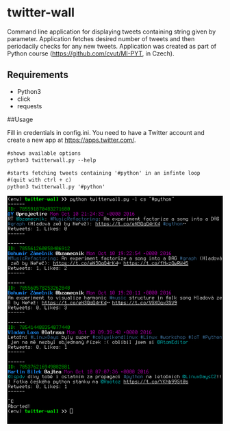 # twitter-wall
Command line application for displaying tweets containing string given by parameter. Application fetches desired number of tweets and then periodacily checks for any new tweets. Application was created as part of Python course (https://github.com/cvut/MI-PYT, in Czech).

## Requirements
* Python3
* click
* requests

##Usage

Fill in credentials in config.ini. You need to have a Twitter account and create a new app at https://apps.twitter.com/.

```
#shows available options
python3 twitterwall.py --help
```

```
#starts fetching tweets containing '#python' in an infinte loop
#(quit with ctrl + c)
python3 twitterwall.py '#python'
```

![Screen](screen.png)

